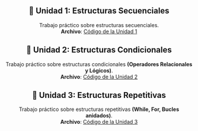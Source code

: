 <div align="center">

## :memo: **Unidad 1**: Estructuras Secuenciales

Trabajo práctico sobre estructuras secuenciales.  
**Archivo**: [Código de la Unidad 1](https://github.com/reyfacundo/UTN-TUPaDProgramacion1/blob/main/Unidad%201/tp1.py)

## :memo: **Unidad 2**: Estructuras Condicionales

Trabajo práctico sobre estructuras condicionales **(Operadores Relacionales y Lógicos)**.  
**Archivo**: [Código de la Unidad 2](https://github.com/reyfacundo/UTN-TUPaDProgramacion1/blob/main/Unidad%202/tp1.py)

## :memo: **Unidad 3**: Estructuras Repetitivas

Trabajo práctico sobre estructuras repetitivas **(While, For, Bucles anidados)**.  
**Archivo**: [Código de la Unidad 3](https://github.com/reyfacundo/UTN-TUPaDProgramacion1/blob/main/Unidad%203/tp1.py)

</div>
